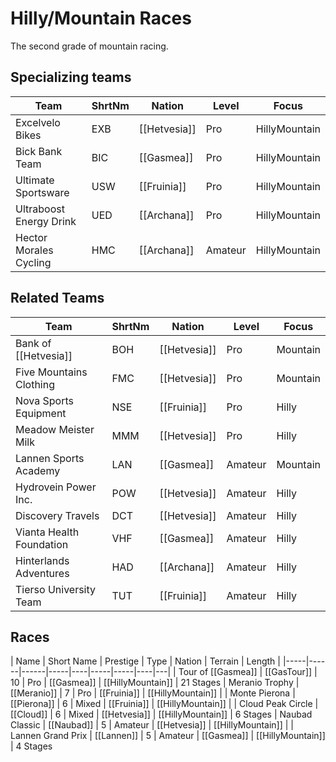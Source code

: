 # Hilly/Mountain Races

The second grade of mountain racing.

## Specializing teams

| Team | ShrtNm | Nation | Level | Focus |
|-------|-------|---------|-------|-----|
| Excelvelo Bikes | EXB | [[Hetvesia]] | Pro | HillyMountain
| Bick Bank Team | BIC | [[Gasmea]] | Pro | HillyMountain
| Ultimate Sportsware | USW | [[Fruinia]] | Pro | HillyMountain
| Ultraboost Energy Drink | UED | [[Archana]] | Pro | HillyMountain
| Hector Morales Cycling | HMC | [[Archana]] | Amateur | HillyMountain

## Related Teams

| Team | ShrtNm | Nation | Level | Focus |
|-------|-------|---------|-------|-----|
| Bank of [[Hetvesia]] | BOH | [[Hetvesia]] | Pro | Mountain
| Five Mountains Clothing | FMC | [[Hetvesia]] | Pro | Mountain
| Nova Sports Equipment | NSE | [[Fruinia]] | Pro | Hilly
| Meadow Meister Milk | MMM | [[Hetvesia]] | Pro | Hilly
| Lannen Sports Academy | LAN | [[Gasmea]] | Amateur | Mountain
| Hydrovein Power Inc. | POW | [[Hetvesia]] | Amateur | Hilly
| Discovery Travels | DCT | [[Hetvesia]] | Amateur | Hilly
| Vianta Health Foundation | VHF | [[Gasmea]] | Amateur | Hilly
| Hinterlands Adventures | HAD | [[Archana]] | Amateur | Hilly
| Tierso University Team | TUT | [[Fruinia]] | Amateur | Hilly

## Races

| Name | Short Name | Prestige | Type | Nation | Terrain | Length |
|-----|------|------|-----|----|-----|-----|----|---|
| Tour of [[Gasmea]] | [[GasTour]] | 10 | Pro | [[Gasmea]] | [[HillyMountain]] | 21 Stages
| Meranio Trophy | [[Meranio]] | 7 | Pro | [[Fruinia]] | [[HillyMountain]] |
| Monte Pierona | [[Pierona]] | 6 | Mixed | [[Fruinia]] | [[HillyMountain]] |
| Cloud Peak Circle | [[Cloud]] | 6 | Mixed | [[Hetvesia]] | [[HillyMountain]] | 6 Stages
| Naubad Classic | [[Naubad]] | 5 | Amateur | [[Hetvesia]] | [[HillyMountain]] |
| Lannen Grand Prix | [[Lannen]] | 5 | Amateur | [[Gasmea]] | [[HillyMountain]] | 4 Stages 

